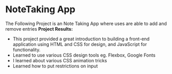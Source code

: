 # NoteTaking App
The Following Project is an Note Taking App where uses are able to add and remove entries
**Project Results:**
- This project provided a great introduction to building a front-end application using HTML and CSS for design, and JavaScript for functionality. 
- Learned to use various CSS design tools eg. Flexbox, Google Fonts
- I learned about various CSS animation tricks
- Learned how to put restrictions on input
